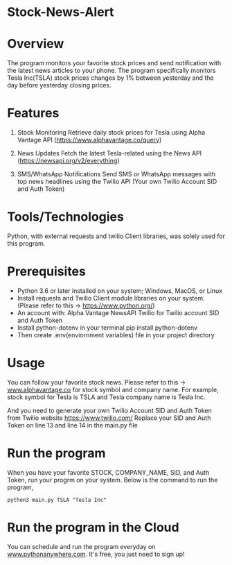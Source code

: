 # Stock-News-Alert

# Overview
  The program monitors your favorite stock prices and send notification with the latest news articles to your phone.
  The program specifically monitors Tesla Inc(TSLA) stock prices changes by 1% between yesterday and the day before yesterday closing prices.

# Features
1) Stock Monitoring
   Retrieve daily stock prices for Tesla using Alpha Vantage API (https://www.alphavantage.co/query)
   
2) News Updates
   Fetch the latest Tesla-related using the News API (https://newsapi.org/v2/everything)

3) SMS/WhatsApp Notifications
   Send SMS or WhatsApp messages with top news headlines using the Twilio API (Your own Twilio Account SID and Auth Token)

# Tools/Technologies
  Python, with external requests and twilio Client libraries, was solely used for this program.

# Prerequisites
  - Python 3.6 or later installed on your system; Windows, MacOS, or Linux
  - Install requests and Twilio Client module libraries on your system. (Please refer to this -> https://www.python.org/)
  - An account with:
      Alpha Vantage
      NewsAPI
      Twilio for Twilio account SID and Auth Token
  - Install python-dotenv in your terminal
      pip install python-dotenv
  - Then create .env(enviornment variables) file in your project directory

  # Usage
  You can follow your favorite stock news. Please refer to this -> www.alphavantage.co for stock symbol and company name.
    For example, stock symbol for Tesla is TSLA and Tesla company name is Tesla Inc.

  And you need to generate your own Twilio Account SID and Auth Token from Twilio website https://www.twilio.com/
  Replace your SID and Auth Token on line 13 and line 14 in the main.py file 

# Run the program
  When you have your favorite STOCK, COMPANY_NAME, SID, and Auth Token, run your progrm on your system. Below is the command to run the program,
    
    python3 main.py TSLA "Tesla Inc"

# Run the program in the Cloud
  You can schedule and run the program everyday on www.pythonanywhere.com.
  It's free, you just need to sign up!



